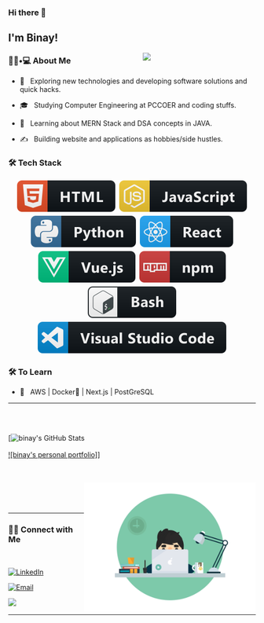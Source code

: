 ### Hi there 👋<h2> I'm Binay!</h2>

<img align='right' src="https://media.giphy.com/media/M9gbBd9nbDrOTu1Mqx/giphy.gif" width="230">

<h3> 👨🏻•💻 About Me </h3>



- 🤔 &nbsp; Exploring new technologies and developing software solutions and quick hacks.

- 🎓 &nbsp; Studying Computer Engineering at PCCOER and coding stuffs.

- 🌱 &nbsp; Learning about MERN Stack and DSA concepts in JAVA.

- ✍️ &nbsp; Building website and applications as hobbies/side hustles.



<h3>🛠 Tech Stack</h3>





<p align="center">
 <img src="https://raw.githubusercontent.com/8bithemant/8bithemant/master/svg/dev/languages/html.svg" alt="Twitter" style="vertical-align:top; margin:4px"><img src="https://raw.githubusercontent.com/8bithemant/8bithemant/master/svg/dev/languages/js.svg" alt="Twitter" style="vertical-align:top; margin:4px">
  <img src="https://raw.githubusercontent.com/8bithemant/8bithemant/master/svg/dev/languages/python.svg" alt="Twitter" style="vertical-align:top; margin:4px"><img src="https://raw.githubusercontent.com/8bithemant/8bithemant/master/svg/dev/frameworks/react.svg" alt="Twitter" style="vertical-align:top; margin:4px"><img src="https://raw.githubusercontent.com/8bithemant/8bithemant/master/svg/dev/frameworks/vue.svg" alt="Twitter" style="vertical-align:top; margin:4px"><img src="https://raw.githubusercontent.com/8bithemant/8bithemant/master/svg/dev/services/npm.svg" alt="Twitter" style="vertical-align:top; margin:4px"><img src="https://raw.githubusercontent.com/8bithemant/8bithemant/master/svg/dev/tools/bash.svg" alt="Twitter" style="vertical-align:top; margin:4px"><img src="https://raw.githubusercontent.com/8bithemant/8bithemant/master/svg/dev/tools/visualstudio_code.svg" alt="Twitter" style="vertical-align:top; margin:4px">

</p>


<h3>🛠 To Learn</h3>

- 🔧 &nbsp; AWS | Docker🐳 | Next.js | PostGreSQL

<hr>



<br/><br/>

[![binay's GitHub Stats](https://github.com/Binay_panda19/)
<br>
<br/>
[![binay's personal portfolio]](https://binaya-portfolio-beige.vercel.app/)]


<br/>

<br/>

<img src="https://github.com/nirala69/nirala69/blob/master/70804f7e25b11f29db904f2fa7b4cd9d.gif" width="350" align='right'>



<br><br>



<hr>



<h3> 🤝🏻 Connect with Me </h3>

<br>



<p align="center">



<a href="linkedin.com/in/binaya-panda/"><img alt="LinkedIn" src="https://img.shields.io/badge/LinkedIn-binay-panda-blue?style=flat-square&logo=linkedin"></a>


<a href="binay885b@gmail.com"><img alt="Email" src="https://img.shields.io/badge/Email-binay885b@gmail.com-blue?style=flat-square&logo=gmail"></a>

</p>





   <img src="https://media.giphy.com/media/dxn6fRlTIShoeBr69N/giphy.gif" width="30">





<hr>



